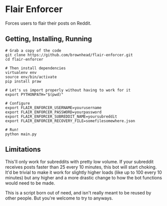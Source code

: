 # Flair Enforcer

Forces users to flair their posts on Reddit.

## Getting, Installing, Running

```shell
# Grab a copy of the code
git clone https://github.com/brownhead/flair-enforcer.git
cd flair-enforcer

# Then install dependencies
virtualenv env
source env/bin/activate
pip install praw

# Let's us import properly without having to work for it
export PYTHONPATH="$(pwd)"

# Configure
export FLAIR_ENFORCER_USERNAME=yourusername
export FLAIR_ENFORCER_PASSWORD=yourpassword
export FLAIR_ENFORCER_SUBREDDIT_NAME=yoursubreddit
export FLAIR_ENFORCER_RECOVERY_FILE=somefilesomewhere.json

# Run!
python main.py
```

## Limitations

This'll only work for subreddits with pretty low volume. If your subreddit receives posts faster than 25 every 10 minutes, this bot will start choking. It'd be trivial to make it work for slightly higher loads (like up to 100 every 10 minutes) but any higher and a more drastic change to how the bot functions would need to be made.

This is a script born out of need, and isn't really meant to be reused by other people. But you're welcome to try to anyways.

